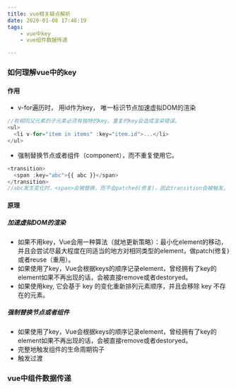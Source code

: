 ```yaml
---
title: vue相关疑点解析
date: 2020-01-08 17:46:19
tags:
    - vue中key
    - vue组件数据传递

---
```


### 如何理解vue中的key
#### 作用
* v-for遍历时， 用id作为key， 唯一标识节点加速虚拟DOM的渲染
```js
//有相同父元素的子元素必须有独特的key。重复的key会造成渲染错误。
<ul>
  <li v-for="item in items" :key="item.id">...</li>
</ul>
```
* 强制替换节点或者组件（component），而不重复使用它。
```js
<transition>
  <span :key="abc">{{ abc }}</span>
</transition>
//abc发生变化时，<span>会被替换，而不会patched(修复)，因此transition会被触发。    
```

#### 原理
##### 加速虚拟DOM的渲染
* 如果不用key，Vue会用一种算法（就地更新策略）：最小化element的移动，并且会尝试尽最大程度在同适当的地方对相同类型的element，做patch(修复)或者reuse（重用）。
* 如果使用了key，Vue会根据keys的顺序记录element，曾经拥有了key的element如果不再出现的话，会被直接remove或者destoryed。
* 如果使用key, 它会基于 key 的变化重新排列元素顺序，并且会移除 key 不存在的元素。

##### 强制替换节点或者组件
* 如果使用了key，Vue会根据keys的顺序记录element，曾经拥有了key的element如果不再出现的话，会被直接remove或者destoryed。
* 完整地触发组件的生命周期钩子
* 触发过渡


### vue中组件数据传递
